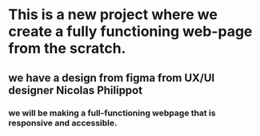 # This is a new project where we create a fully functioning web-page from the scratch. 

## we have a design from figma from UX/UI designer  Nicolas Philippot

### we will be making a full-functioning webpage that is responsive and accessible. 

